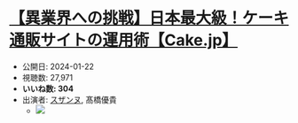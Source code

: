 # [【異業界への挑戦】日本最大級！ケーキ通販サイトの運用術【Cake.jp】](https://www.youtube.com/watch?v=dgomaWAZtyQ)
-   公開日: 2024-01-22
-   視聴数: 27,971
-   **いいね数: 304**
-   出演者: [スザンヌ](/rehacq_fan/people/スザンヌ "wikilink"), 髙橋優貴
    - [![](https://img.youtube.com/vi/dgomaWAZtyQ/hqdefault.jpg)](https://www.youtube.com/watch?v=dgomaWAZtyQ)
